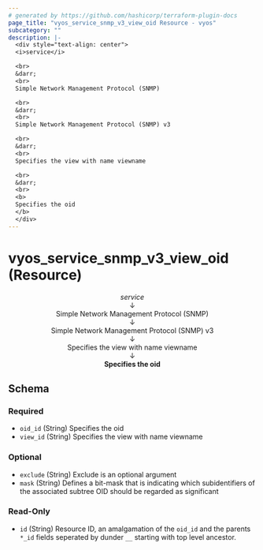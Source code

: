 ```yaml
---
# generated by https://github.com/hashicorp/terraform-plugin-docs
page_title: "vyos_service_snmp_v3_view_oid Resource - vyos"
subcategory: ""
description: |-
  <div style="text-align: center">
  <i>service</i>

  <br>
  &darr;
  <br>
  Simple Network Management Protocol (SNMP)

  <br>
  &darr;
  <br>
  Simple Network Management Protocol (SNMP) v3

  <br>
  &darr;
  <br>
  Specifies the view with name viewname

  <br>
  &darr;
  <br>
  <b>
  Specifies the oid
  </b>
  </div>
---
```


# vyos_service_snmp_v3_view_oid (Resource)

<div style="text-align: center">
<i>service</i>

<br>
&darr;
<br>
Simple Network Management Protocol (SNMP)

<br>
&darr;
<br>
Simple Network Management Protocol (SNMP) v3

<br>
&darr;
<br>
Specifies the view with name viewname

<br>
&darr;
<br>
<b>
Specifies the oid
</b>
</div>



<!-- schema generated by tfplugindocs -->
## Schema

### Required

- `oid_id` (String) Specifies the oid
- `view_id` (String) Specifies the view with name viewname

### Optional

- `exclude` (String) Exclude is an optional argument
- `mask` (String) Defines a bit-mask that is indicating which subidentifiers of the associated subtree OID should be regarded as significant

### Read-Only

- `id` (String) Resource ID, an amalgamation of the `oid_id` and the parents `*_id` fields seperated by dunder `__` starting with top level ancestor.
